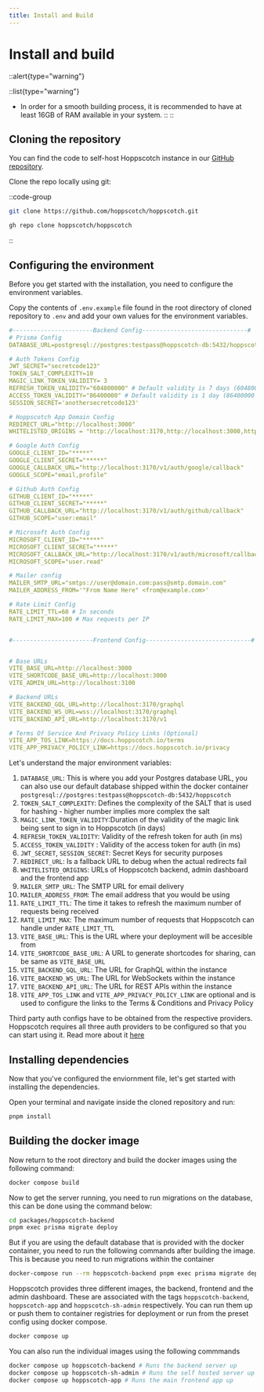 ```yaml
---
title: Install and Build
---
```


# Install and build

::alert{type="warning"}

::list{type="warning"}
- In order for a smooth building process, it is recommended to have at least 16GB of RAM available in your system.
::
::

## Cloning the repository

You can find the code to self-host Hoppscotch instance in our [GitHub repository](https://github.com/hoppscotch/hoppscotch).

Clone the repo locally using git:

::code-group

  ```bash [Git]
  git clone https://github.com/hoppscotch/hoppscotch.git
  ```

  ```bash [GitHub CLI]
  gh repo clone hoppscotch/hoppscotch
  ```

::

## Configuring the environment

Before you get started with the installation, you need to configure the environment variables.

Copy the contents of `.env.example` file found in the root directory of cloned repository to `.env` and add your own values for the environment variables.

```yaml
#-----------------------Backend Config------------------------------#
# Prisma Config
DATABASE_URL=postgresql://postgres:testpass@hoppscotch-db:5432/hoppscotch # or replace with your database URL 

# Auth Tokens Config
JWT_SECRET="secretcode123"
TOKEN_SALT_COMPLEXITY=10
MAGIC_LINK_TOKEN_VALIDITY= 3
REFRESH_TOKEN_VALIDITY="604800000" # Default validity is 7 days (604800000 ms) in ms
ACCESS_TOKEN_VALIDITY="86400000" # Default validity is 1 day (86400000 ms) in ms
SESSION_SECRET='anothersecretcode123'

# Hoppscotch App Domain Config
REDIRECT_URL="http://localhost:3000"
WHITELISTED_ORIGINS = "http://localhost:3170,http://localhost:3000,http://localhost:3100"

# Google Auth Config
GOOGLE_CLIENT_ID="*****"
GOOGLE_CLIENT_SECRET="*****"
GOOGLE_CALLBACK_URL="http://localhost:3170/v1/auth/google/callback"
GOOGLE_SCOPE="email,profile"

# Github Auth Config
GITHUB_CLIENT_ID="*****"
GITHUB_CLIENT_SECRET="*****"
GITHUB_CALLBACK_URL="http://localhost:3170/v1/auth/github/callback"
GITHUB_SCOPE="user:email"

# Microsoft Auth Config
MICROSOFT_CLIENT_ID="*****"
MICROSOFT_CLIENT_SECRET="*****"
MICROSOFT_CALLBACK_URL="http://localhost:3170/v1/auth/microsoft/callback"
MICROSOFT_SCOPE="user.read"

# Mailer config
MAILER_SMTP_URL="smtps://user@domain.com:pass@smtp.domain.com"
MAILER_ADDRESS_FROM='"From Name Here" <from@example.com>'

# Rate Limit Config
RATE_LIMIT_TTL=60 # In seconds
RATE_LIMIT_MAX=100 # Max requests per IP


#-----------------------Frontend Config------------------------------#


# Base URLs
VITE_BASE_URL=http://localhost:3000
VITE_SHORTCODE_BASE_URL=http://localhost:3000
VITE_ADMIN_URL=http://localhost:3100

# Backend URLs
VITE_BACKEND_GQL_URL=http://localhost:3170/graphql
VITE_BACKEND_WS_URL=wss://localhost:3170/graphql
VITE_BACKEND_API_URL=http://localhost:3170/v1

# Terms Of Service And Privacy Policy Links (Optional)
VITE_APP_TOS_LINK=https://docs.hoppscotch.io/terms
VITE_APP_PRIVACY_POLICY_LINK=https://docs.hoppscotch.io/privacy
```

Let's understand the major environment variables:

1. `DATABASE_URL`: This is where you add your Postgres database URL, you can also use our default database shipped within the docker container `postgresql://postgres:testpass@hoppscotch-db:5432/hoppscotch`
2. `TOKEN_SALT_COMPLEXITY`: Defines the complexity of the SALT that is used for hashing - higher number implies more complex the salt
3. `MAGIC_LINK_TOKEN_VALIDITY`:Duration of the validity of the magic link being sent to sign in to Hoppscotch (in days)
4. `REFRESH_TOKEN_VALIDITY`: Validity of the refresh token for auth (in ms)
5. `ACCESS_TOKEN_VALIDITY` : Validity of the access token for auth (in ms)
6. `JWT_SECRET`, `SESSION_SECRET`: Secret Keys for security purposes
7. `REDIRECT_URL`: Is a fallback URL to debug when the actual redirects fail
8. `WHITELISTED_ORIGINS`: URLs of Hoppscotch backend, admin dashboard and the frontend app
9. `MAILER_SMTP_URL`: The SMTP URL for email delivery
10. `MAILER_ADDRESS_FROM`: The email address that you would be using
11. `RATE_LIMIT_TTL`: The time it takes to refresh the maximum number of requests being received
12. `RATE_LIMIT_MAX`: The maximum number of requests that Hoppscotch can handle under `RATE_LIMIT_TTL`
13. `VITE_BASE_URL`: This is the URL where your deployment will be accesible from
14. `VITE_SHORTCODE_BASE_URL`: A URL to generate shortcodes for sharing, can be same as `VITE_BASE_URL`
15. `VITE_BACKEND_GQL_URL`: The URL for GraphQL within the instance
16. `VITE_BACKEND_WS_URL`: The URL for WebSockets within the instance
17. `VITE_BACKEND_API_URL`: The URL for REST APIs within the instance
18. `VITE_APP_TOS_LINK` and `VITE_APP_PRIVACY_POLICY_LINK` are optional and is used to configure the links to the Terms & Conditions and Privacy Policy

Third party auth configs have to be obtained from the respective providers. Hoppscotch requires all three auth providers to be configured so that you can start using it. Read more about it [here](/documentation/self-host/prerequisites#oauth)

## Installing dependencies

Now that you've configured the enviornment file, let's get started with installing the dependencies.

Open your terminal and navigate inside the cloned repository and run:

```bash
pnpm install
```

## Building the docker image

Now return to the root directory and build the docker images using the following command:

```bash
docker compose build
```

Now to get the server running, you need to run migrations on the database, this can be done using the command below:

```bash
cd packages/hoppscotch-backend
pnpm exec prisma migrate deploy
```

But if you are using the default database that is provided with the docker container, you need to run the following commands after building the image. This is because you need to run migrations within the container

```bash
docker-compose run --rm hoppscotch-backend pnpm exec prisma migrate deploy
```

Hoppscotch provides three different images, the backend, frontend and the admin dashboard. These are associated with the tags `hoppscotch-backend`, `hoppscotch-app` and `hoppscotch-sh-admin` respectively. You can run them up or push them to container registries for deployment or run from the preset config using docker compose.

```bash
docker compose up
```

You can also run the individual images using the following commmands

```bash
docker compose up hoppscotch-backend # Runs the backend server up
docker compose up hoppscotch-sh-admin # Runs the self hosted server up (preset opens in port 3100)
docker compose up hoppscotch-app # Runs the main frontend app up
```
